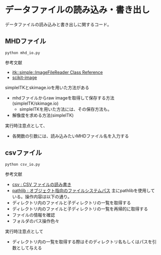 # データファイルの読み込み・書き出し
データファイルの読み込みと書き出しに関するコード。
## MHDファイル
```
python mhd_io.py
```
参考文献
- [itk::simple::ImageFileReader Class Reference](https://simpleitk.org/doxygen/latest/html/classitk_1_1simple_1_1ImageFileReader.html#ab8d91d4ca4ee13f704d72205d344837e)
- [scikit-image](https://scikit-image.org/docs/stable/api/skimage.io.html)

simpleITKとskimage.ioを用いた方法がある
- mhdファイルからraw imageを取得して保存する方法(simpleITK/skimage.io)
    - simpleITKを用いた方法には、その保存方法も。
- 解像度を求める方法(simpleITK)


実行時注意点として、
- 各関数の引数には、読み込みたいMHDファイル名を入力する

## csvファイル
```
python csv_io.py
```
参考文献
- [csv : CSV ファイルの読み書き](https://docs.python.org/ja/3/library/csv.html)
- [pathlib : オブジェクト指向のファイルシステムパス](https://docs.python.org/ja/3/library/pathlib.html)
主にpathlibを使用している。操作内容は以下の通り。
- ディレクトリ内のファイルと子ディレクトリの一覧を取得する
- ディレクトリ内のファイルと子ディレクトリの一覧を再帰的に取得する
- ファイルの情報を確認
- フォルダのパス操作色々

実行時注意点として
- ディレクトリ内の一覧を取得する際はそのディレクトリ名もしくはパスを引数として与える